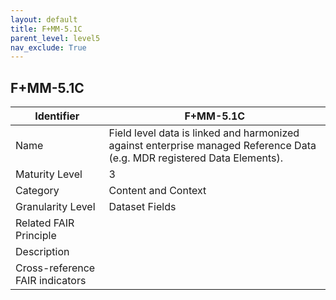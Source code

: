 ```yaml
---
layout: default
title: F+MM-5.1C
parent_level: level5
nav_exclude: True
---
```


## F+MM-5.1C

| Identifier | F+MM-5.1C |
| --------- | -----------|
| Name | Field level data is linked and harmonized against enterprise managed Reference Data (e.g. MDR registered Data Elements). |
| Maturity Level | 3 |
| Category | Content and Context |
| Granularity Level | Dataset Fields |
| Related FAIR Principle |  |
| Description |  |
| Cross-reference FAIR indicators |  |
